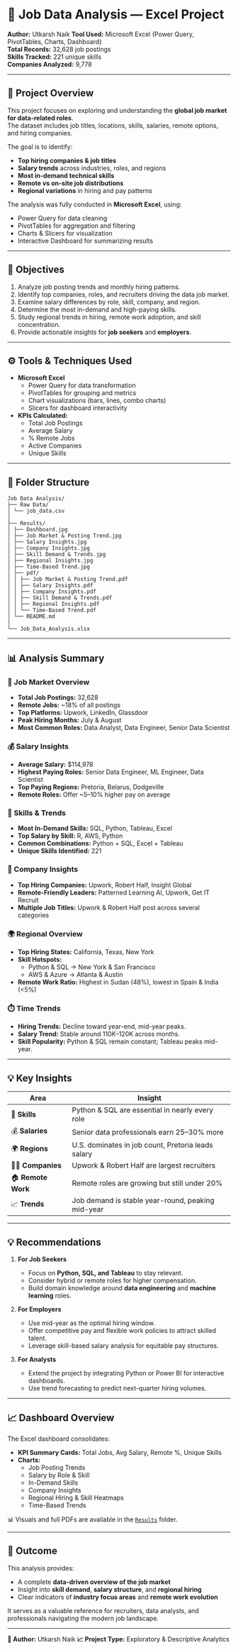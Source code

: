 # 💼 Job Data Analysis — Excel Project

**Author:** Utkarsh Naik
**Tool Used:** Microsoft Excel (Power Query, PivotTables, Charts, Dashboard)  
**Total Records:** 32,628 job postings  
**Skills Tracked:** 221 unique skills  
**Companies Analyzed:** 9,778  

---

## 📘 Project Overview

This project focuses on exploring and understanding the **global job market for data-related roles**.  
The dataset includes job titles, locations, skills, salaries, remote options, and hiring companies.

The goal is to identify:
- **Top hiring companies & job titles**  
- **Salary trends** across industries, roles, and regions  
- **Most in-demand technical skills**  
- **Remote vs on-site job distributions**  
- **Regional variations** in hiring and pay patterns  

The analysis was fully conducted in **Microsoft Excel**, using:
- Power Query for data cleaning  
- PivotTables for aggregation and filtering  
- Charts & Slicers for visualization  
- Interactive Dashboard for summarizing results  

---

## 🎯 Objectives

1. Analyze job posting trends and monthly hiring patterns.  
2. Identify top companies, roles, and recruiters driving the data job market.  
3. Examine salary differences by role, skill, company, and region.  
4. Determine the most in-demand and high-paying skills.  
5. Study regional trends in hiring, remote work adoption, and skill concentration.  
6. Provide actionable insights for **job seekers** and **employers**.

---

## ⚙️ Tools & Techniques Used
- **Microsoft Excel**
  - Power Query for data transformation
  - PivotTables for grouping and metrics
  - Chart visualizations (bars, lines, combo charts)
  - Slicers for dashboard interactivity
- **KPIs Calculated:**
  - Total Job Postings
  - Average Salary
  - % Remote Jobs
  - Active Companies
  - Unique Skills

---

## 📂 Folder Structure
```
Job Data Analysis/
├── Raw Data/
│ └── job_data.csv
│
├── Results/
│ ├── Dashboard.jpg
│ ├── Job Market & Posting Trend.jpg
│ ├── Salary Insights.jpg
│ ├── Company Insights.jpg
│ ├── Skill Demand & Trends.jpg
│ ├── Regional Insights.jpg
│ ├── Time-Based Trend.jpg
│ ├── pdf/
│ │ ├── Job Market & Posting Trend.pdf
│ │ ├── Salary Insights.pdf
│ │ ├── Company Insights.pdf
│ │ ├── Skill Demand & Trends.pdf
│ │ ├── Regional Insights.pdf
│ │ └── Time-Based Trend.pdf
│ └── README.md
│
└── Job_Data_Analysis.xlsx
```


---

## 📊 Analysis Summary

### 🔹 Job Market Overview
- **Total Job Postings:** 32,628  
- **Remote Jobs:** ~18% of all postings  
- **Top Platforms:** Upwork, LinkedIn, Glassdoor  
- **Peak Hiring Months:** July & August  
- **Most Common Roles:** Data Analyst, Data Engineer, Senior Data Scientist  

### 💰 Salary Insights
- **Average Salary:** $114,978  
- **Highest Paying Roles:** Senior Data Engineer, ML Engineer, Data Scientist  
- **Top Paying Regions:** Pretoria, Belarus, Dodgeville  
- **Remote Roles:** Offer ~5–10% higher pay on average  

### 🧠 Skills & Trends
- **Most In-Demand Skills:** SQL, Python, Tableau, Excel  
- **Top Salary by Skill:** R, AWS, Python  
- **Common Combinations:** Python + SQL, Excel + Tableau  
- **Unique Skills Identified:** 221  

### 🏢 Company Insights
- **Top Hiring Companies:** Upwork, Robert Half, Insight Global  
- **Remote-Friendly Leaders:** Patterned Learning AI, Upwork, Get IT Recruit  
- **Multiple Job Titles:** Upwork & Robert Half post across several categories  

### 🌍 Regional Overview
- **Top Hiring States:** California, Texas, New York  
- **Skill Hotspots:**  
  - Python & SQL → New York & San Francisco  
  - AWS & Azure → Atlanta & Austin  
- **Remote Work Ratio:** Highest in Sudan (48%), lowest in Spain & India (<5%)  

### ⏱️ Time Trends
- **Hiring Trends:** Decline toward year-end, mid-year peaks.  
- **Salary Trend:** Stable around $110K–$120K across months.  
- **Skill Popularity:** Python & SQL remain constant; Tableau peaks mid-year.

---

## 💡 Key Insights

| Area | Insight |
|------|----------|
| 🔸 **Skills** | Python & SQL are essential in nearly every role |
| 💰 **Salaries** | Senior data professionals earn 25–30% more |
| 🌍 **Regions** | U.S. dominates in job count, Pretoria leads salary |
| 🧑‍💼 **Companies** | Upwork & Robert Half are largest recruiters |
| 🏠 **Remote Work** | Remote roles are growing but still under 20% |
| 📈 **Trends** | Job demand is stable year-round, peaking mid-year |

---

## 💡 Recommendations

1. **For Job Seekers**
   - Focus on **Python, SQL, and Tableau** to stay relevant.  
   - Consider hybrid or remote roles for higher compensation.  
   - Build domain knowledge around **data engineering** and **machine learning** roles.

2. **For Employers**
   - Use mid-year as the optimal hiring window.  
   - Offer competitive pay and flexible work policies to attract skilled talent.  
   - Leverage skill-based salary analysis for equitable pay structures.

3. **For Analysts**
   - Extend the project by integrating Python or Power BI for interactive dashboards.  
   - Use trend forecasting to predict next-quarter hiring volumes.

---

## 📈 Dashboard Overview
The Excel dashboard consolidates:
- **KPI Summary Cards:** Total Jobs, Avg Salary, Remote %, Unique Skills  
- **Charts:**  
  - Job Posting Trends  
  - Salary by Role & Skill  
  - In-Demand Skills  
  - Company Insights  
  - Regional Hiring & Skill Heatmaps  
  - Time-Based Trends  

📊 Visuals and full PDFs are available in the [`Results`](./Results) folder.

---

## 🚀 Outcome
This analysis provides:
- A complete **data-driven overview of the job market**  
- Insight into **skill demand**, **salary structure**, and **regional hiring**  
- Clear indicators of **industry focus areas** and **remote work evolution**

It serves as a valuable reference for recruiters, data analysts, and professionals navigating the modern job landscape.

---

**📌 Author:** Utkarsh Naik 
**📈 Project Type:** Exploratory & Descriptive Analytics  

